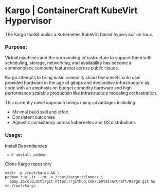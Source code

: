 # Kargo | ContainerCraft KubeVirt Hypervisor
The Kargo toolkit builds a Kubernetes KubeVirt based hypervisor on linux.

### Purpose:
Virtual machines and the surrounding infrastructure to support them with scheduling, storage,
networking, and availability has become a commonplace comodity featureset across public clouds.

Kargo attempts to bring basic comodity cloud featuresets onto user provided hardware in the age
of gitops and declarative infrastructure as code with an emphasis on budget comodity hardware and
high performance scalable production like infrastructure modeling orchestration.

This currently novel approach brings many advantages including:
  - Minimal build skill and effort
  - Consistent outcomes
  - Agnostic consistency across kubernetes and OS distributions

### Usage:
Install Dependencies
```
 dnf install podman
```
Clone Kargo repository
```
mkdir -p /root/kargo && \
podman run -it --rm -v /root/kargo:/clone:z \
  quay.io/cloudctl/git https://github.com/ContainerCraft/Kargo.git && cd /root/kargo
```
